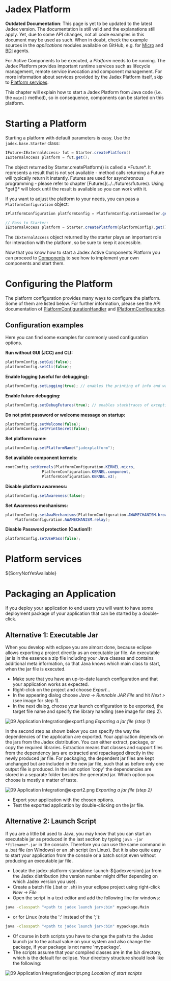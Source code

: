 # Jadex Platform

**Outdated Documentation**: This page is yet to be updated to the latest Jadex version. The documentation is still valid and the explanations still apply. Yet, due to some API changes, not all code examples in this document may be used as such. When in doubt, check the example sources in the *applications* modules available on GitHub, e.g. for [Micro](https://github.com/actoron/jadex/tree/master/applications/micro/src/main/java/jadex/micro) and [BDI](https://github.com/actoron/jadex/tree/master/applications/bdiv3/src/main/java/jadex/bdiv3) agents.

For Active Components to be executed, a *Platform* needs to be running.
The Jadex Platform provides important runtime services such as lifecycle management, remote service invocation and component management. For more information about services provided by the Jadex Platform itself, skip to [Platform services](#platform-services).

This chapter will explain how to start a Jadex Platform from Java code (i.e. the ```main()``` method), so in consequence, components can be started on this platform.

# Starting a Platform

Starting a platform with default parameters is easy. Use the ```jadex.base.Starter``` class:

```java
IFuture<IExternalAccess> fut = Starter.createPlatform()
IExternalAccess platform = fut.get();
```

<x-hint title="Futures">
The object returned by Starter.createPlatform() is called a *Future*.
It represents a result that is not yet available - method calls returning a Future will typically return it instantly.
Futures are used for asynchronous programming - please refer to chapter [Futures](../../futures/futures).
Using *get()* will block until the result is available so you can work with it.
</x-hint>

If you want to adjust the platform to your needs, you can pass a ```PlatformConfiguration``` object:

```java
IPlatformConfiguration platformConfig = PlatformConfigurationHandler.getDefault();

// Pass to Starter:
IExternalAccess platform = Starter.createPlatform(platformConfig).get();
```

The ```IExternalAccess``` object returned by the starter plays an important role for interaction with the platform, so be sure to keep it accessible.

Now that you know how to start a Jadex Active Components Platform you can proceed to [Components](../components/components.md) to see how to implement your own components and start them.

# Configuring the Platform

The platform configuration provides many ways to configure the platform. Some of them are listed below. For further information, please see the API documentation of [PlatformConfigurationHandler](https://www.activecomponents.org/forward.html?type=javadoc&path=jadex/base/PlatformConfigurationHandler.html) and [IPlatformConfiguration](https://www.activecomponents.org/forward.html?type=javadoc&path=jadex/base/IPlatformConfiguration.html).

## Configuration examples

Here you can find some examples for commonly used configuration options.

**Run without GUI (JCC) and CLI:**

```java
platformConfig.setGui(false);
platformConfig.setCli(false);
```

**Enable logging (useful for debugging):**

```java
platformConfig.setLogging(true); // enables the printing of info and warning messages in addition to severe messages.
```

**Enable future debugging:**

```java
platformConfig.setDebugFutures(true); // enables stacktraces of exceptions
```

**Do not print password or welcome message on startup:**

```java
platformConfig.setWelcome(false);
platformConfig.setPrintSecret(false);
```

**Set platform name:**

```java
platformConfig.setPlatformName("jadexplatform");
```

**Set available component kernels:**

```java
rootConfig.setKernels(PlatformConfiguration.KERNEL.micro,
                PlatformConfiguration.KERNEL.component,
                PlatformConfiguration.KERNEL.v3);
```

**Disable platform awareness:**

```java
platformConfig.setAwareness(false);
```

**Set Awareness mechanisms:**

```java
platformConfig.setAwaMechanisms(PlatformConfiguration.AWAMECHANISM.broadcast,
    PlatformConfiguration.AWAMECHANISM.relay);
```

**Disable Password protection (Caution!):**

```java
platformConfig.setUsePass(false);
```

# Platform services

${SorryNotYetAvailable}
<!--TODO: List of all services a default platform provides. -->

# Packaging an Application

If you deploy your application to end users you will want to have some deployment package of your application that can be started by a double-click.

## Alternative 1: Executable Jar

When you develop with eclipse you are almost done, because eclipse allows exporting a project directly as an executable jar file. An executable jar is in the essence a zip file including your Java classes and contains additional meta information, so that Java knows which main class to start, when the jar file is executed.

- Make sure that you have an up-to-date launch configuration and that your application works as expected.
- Right-click on the project and choose *Export...*
- In the appearing dialog choose *Java -> Runnable JAR File* and hit *Next >* (see image for step 1).
- In the next dialog, choose your launch configuration to be exported, the target file name and specify the library handling (see image for step 2).

![09 Application Integration@export1.png](export1.png)
*Exporting a jar file (step 1)*

In the second step as shown below you can specify the way the dependencies of the application are exported. Your application depends on the jars from the Jadex distribution. You can either extract, package, or copy the required libraries. Extraction means that classes and support files from the dependency jars are extracted and repackaged directly in the newly produced jar file. For packaging, the dependent jar files are kept unchanged but are included in the new jar file, such that as before only one output file is produced. In the last option 'copy' the dependencies are stored in a separate folder besides the generated jar. Which option you choose is mostly a matter of taste.

![09 Application Integration@export2.png](export2.png)
*Exporting a jar file (step 2)*

- Export your application with the chosen options.
- Test the exported application by double-clicking on the jar file.

## Alternative 2: Launch Script

If you are a little bit used to Java, you may know that you can start an executable jar as produced in the last section by typing `java -jar *filename*.jar` in the console. Therefore you can use the same command in a .bat file (on Windows) or an .sh script (on Linux). But it is also quite easy to start your application from the console or a batch script even without producing an executable jar file.

- Locate the jadex-platform-standalone-launch-${jadexversion}.jar from the Jadex distribution (the version number might differ depending on which Jadex version you use).
- Create a batch file (.bat or .sh) in your eclipse project using right-click *New -> File*
- Open the script in a text editor and add the following line for windows:

```bat
java -classpath "<path to jadex launch jar>;bin" mypackage.Main
```

- or for Linux (note the ':' instead of the ';'):

```bash
java -classpath "<path to jadex launch jar>:bin" mypackage.Main
```

- Of course in both scripts you have to change the path to the Jadex launch jar to the actual value on your system and also change the package, if your package is not name 'mypackage'.
- The scripts assume that your compiled classes are in the *bin* directory, which is the default for eclipse. Your directory structure should look like the following:

![09 Application Integration@script.png](script.png)
*Location of start scripts*
